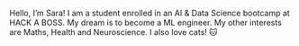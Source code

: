 Hello, I’m Sara!
I am a student enrolled in an AI & Data Science bootcamp at HACK A BOSS.
My dream is to become a ML engineer.
My other interests are Maths, Health and Neuroscience.
I also love cats! 🐱
